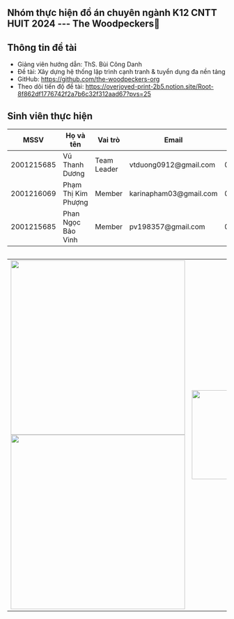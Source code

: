 ## Nhóm thực hiện đồ án chuyên ngành K12 CNTT HUIT 2024 --- The Woodpeckers👋
## Thông tin đề tài
- Giảng viên hướng dẫn: ThS. Bùi Công Danh
- Đề tài: Xây dựng hệ thống lập trình cạnh tranh & tuyển dụng đa nền tảng
- GitHub: https://github.com/the-woodpeckers-org
- Theo dõi tiến độ đề tài: https://overjoyed-print-2b5.notion.site/Root-8f862df1776742f2a7b6c32f312aad67?pvs=25
## Sinh viên thực hiện
<table>
  <thead>
    <th>
      MSSV
    </th>
    <th>
      Họ và tên
    </th>
    <th>
      Vai trò
    </th>
    <th>
      Email
    </th>
    <th>
      SĐT
    </th>
  </thead>
  <tbody>
    <tr>
      <td>2001215685</td>
      <td>Vũ Thanh Dương</td>
      <td>Team Leader</td>
      <td>vtduong0912@gmail.com</td>
      <td>0366035415</td>
    </tr>
    <tr>
      <td>2001216069</td>
      <td>Phạm Thị Kim Phượng</td>
      <td>Member</td>
      <td>karinapham03@gmail.com</td>
      <td>0388146321</td>
    </tr>
    <tr>
      <td>2001215685</td>
      <td>Phan Ngọc Bảo Vinh</td>
      <td>Member</td>
      <td>pv198357@gmail.com </td>
      <td>0344052691</td>
    </tr>
  </tbody>
</table>

## 
<table>
  <tr>
    <td>
      <kbd><img src="https://res.cloudinary.com/dazvvxymm/image/upload/v1726071143/CP-Photoroom_1_vl6kzc.png" width="400px"></kbd>
      <br>
      <kbd><img src="https://thpt.huit.edu.vn/app_web/ttgdpt/images/icons/logo-huit-xanh.png" width="400px"></kbd>
    </td>
    <td>
      <kbd><img src="https://res.cloudinary.com/dazvvxymm/image/upload/v1726073233/OIG3.8-Photoroom_we02zq.png" height="204px"></kbd>
    </td>
  </tr>
</table>

<!--

**Here are some ideas to get you started:**

🙋‍♀️ A short introduction - what is your organization all about?
🌈 Contribution guidelines - how can the community get involved?
👩‍💻 Useful resources - where can the community find your docs? Is there anything else the community should know?
🍿 Fun facts - what does your team eat for breakfast?
🧙 Remember, you can do mighty things with the power of [Markdown](https://docs.github.com/github/writing-on-github/getting-started-with-writing-and-formatting-on-github/basic-writing-and-formatting-syntax)
-->
